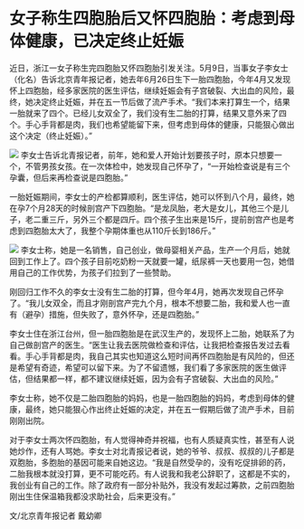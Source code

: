 # 女子称生四胞胎后又怀四胞胎：考虑到母体健康，已决定终止妊娠

近日，浙江一女子称生完四胞胎又怀四胞胎引发关注。5月9日，当事女子李女士（化名）告诉北京青年报记者，她去年6月26日生下一胎四胞胎，今年4月又发现怀上四胞胎，经多家医院的医生评估，继续妊娠会有子宫破裂、大出血的风险，最终，她决定终止妊娠，并在五一节后做了流产手术。“我们本来打算生一个，结果一胎就来了四个。已经儿女双全了，我们没有生二胎的打算，结果又意外来了四个。手心手背都是肉，我们也希望能留下来，但考虑到母体的健康，只能狠心做出这个决定（终止妊娠）。”

![](https://inews.gtimg.com/om_bt/OgOKbFjmMhOK_zxWYth0KUR7GYQLDBc2qtjHOJIqAGFTAAA/1000)
李女士告诉北青报记者，前年，她和爱人开始计划要孩子时，原本只想要一个，不管男孩女孩。在一次体检中，她发现自己怀孕了，“一开始检查说是有三个孕囊，但后来再检查说是四胞胎。”

一胎妊娠期间，李女士的产检都算顺利，医生评估，她可以怀到八个月，最终，她在孕7个月28天的时候剖宫产下四胞胎。“是龙凤胎，老大是女儿，其他三个是儿子，老二重三斤，另外三个都是四斤。四个孩子生出来是15斤，提前剖宫产也是考虑到四胞胎太大了，我整个孕期体重也从110斤长到186斤。”

![](https://inews.gtimg.com/om_bt/Oxkok3ix2T0W_fKKDAoLQEFPIVJH8VvGulQDEHOcB_LLIAA/1000)
李女士称，她是一名销售，自己创业，做母婴相关产品，生产一个月后，她就回到工作上了。四个孩子目前吃奶粉一天就要一罐，纸尿裤一天也要用一包，她借用自己的工作优势，为孩子们拉到了一些赞助。

刚回归工作不久的李女士没有生二胎的打算，但今年4月，她再次发现自己怀孕了。“我儿女双全，而且才刚剖宫产完九个月，根本不想要二胎，我和爱人也一直有（避孕）措施，但失败了，意外怀孕，还是四胞胎。”

李女士住在浙江台州，但一胎四胞胎是在武汉生产的，发现怀上二胎，她联系了为自己做剖宫产的医生。“医生让我去医院做检查和评估，让我把检查报告发过去看看。手心手背都是肉，我自己其实也知道这么短时间再怀四胞胎是有风险的，但还是希望有奇迹，希望可以留下来。为了不留遗憾，我们看了多家医院的医生做评估，但结果都一样，都不建议继续妊娠，因为会有子宫破裂、大出血的风险。”

李女士称，她不仅是二胎四胞胎的妈妈，也是一胎四胞胎的妈妈，考虑到母体的健康，最终，她只能狠心作出终止妊娠的决定，并在五一假期后做了流产手术，目前刚刚出院。

对于李女士两次怀四胞胎，有人觉得神奇并祝福，也有人质疑真实性，甚至有人说她炒作，还有人骂她。李女士对北青报记者说，她的爷爷、叔叔、叔叔的儿子都是双胞胎，多胞胎的基因可能来自她这边。“我是自然受孕的，没有吃促排卵的药，二胎我根本就没打算，更不可能吃药。有人说我和我老公辞职了，这都是不实的，我创业有自己的工作。除了政府有一部分补贴外，我没有发起过筹款，之前四胞胎刚出生住保温箱我都没求助社会，后来更没有。”

文/北京青年报记者 戴幼卿

